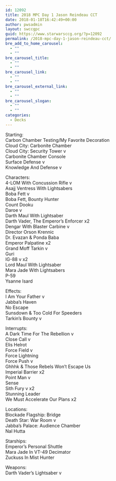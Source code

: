 ```yaml
---
id: 12092
title: 2018 MPC Day 1 Jason Reindeau CCT
date: 2018-01-18T16:42:49+00:00
author: pwsadmin
layout: swccgpc
guid: https://www.starwarsccg.org/?p=12092
permalink: /2018-mpc-day-1-jason-reindeau-cct/
bre_add_to_home_carousel:
  - ""
  - ""
bre_carousel_title:
  - ""
  - ""
bre_carousel_link:
  - ""
  - ""
bre_carousel_external_link:
  - ""
  - ""
bre_carousel_slogan:
  - ""
  - ""
categories:
  - Decks
---
```

Starting:  
Carbon Chamber Testing/My Favorite Decoration  
Cloud City: Carbonite Chamber  
Cloud City: Security Tower v  
Carbonite Chamber Console  
Surface Defense v  
Knowledge And Defense v

Characters:  
4-LOM With Concussion Rifle v  
Asajj Ventress With Lightsabers  
Boba Fett v  
Boba Fett, Bounty Hunter  
Count Dooku  
Daroe v  
Darth Maul With Lightsaber  
Darth Vader, The Emperor’s Enforcer x2  
Dengar With Blaster Carbine v  
Director Orson Krennic  
Dr. Evazan & Ponda Baba  
Emperor Palpatine x2  
Grand Moff Tarkin v  
Guri  
IG-88 v x2  
Lord Maul With Lightsaber  
Mara Jade With Lightsabers  
P-59  
Ysanne Isard

Effects:  
I Am Your Father v  
Jabba’s Haven  
No Escape  
Sunsdown & Too Cold For Speeders  
Tarkin’s Bounty v

Interrupts:  
A Dark Time For The Rebellion v  
Close Call v  
Elis Helrot  
Force Field v  
Force Lightning  
Force Push v  
Ghhhk & Those Rebels Won’t Escape Us  
Imperial Barrier x2  
Point Man v  
Sense  
Sith Fury v x2  
Stunning Leader  
We Must Accelerate Our Plans x2

Locations:  
Blockade Flagship: Bridge  
Death Star: War Room v  
Jabba’s Palace: Audience Chamber  
Nal Hutta

Starships:  
Emperor’s Personal Shuttle  
Mara Jade In VT-49 Decimator  
Zuckuss In Mist Hunter

Weapons:  
Darth Vader’s Lightsaber v